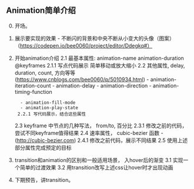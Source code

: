 ## Animation简单介绍

0. 开场。
1. 展示要实现的效果 - 不断闪的背景和中央不断从小变大的头像（图案）
    （https://codepen.io/bee0060/project/editor/Ddegkq#）
2. 开始animation介绍
    2.1 最基本属性:
        animation-name
        animation-duration
        @keyframes
        2.1.1 写点代码展示
        简单移动或放大缩小
    2.2 其他属性, delay, duration, count, 方向等等
        (https://www.cnblogs.com/bee0060/p/5010934.html)
         - animation-iteration-count
         - animation-delay
         - animation-direction
         - animation-timing-function
           
         - animation-fill-mode
         - animation-play-state
        2.2.1 写代码展示，结合这些属性
    2.3 keyframe 中节点的几种写法， from/to, 百分比
        2.3.1 修改之前的代码，尝试不同keyframe值得结果
    2.4 速率属性， cubic-bezier 函数
        - (http://cubic-bezier.com)
        2.4.1 修改之前代码，展示不同结果
    2.5 使用上述部分属性完成预定的目标
3. transition和animation的区别和一般适用场景， 入hover后的渐变
    3.1 实现一个简单的过渡效果
    3.2 用transition改写上述css让hover时才出现动画
4. 下期预告，讲transition。


        

